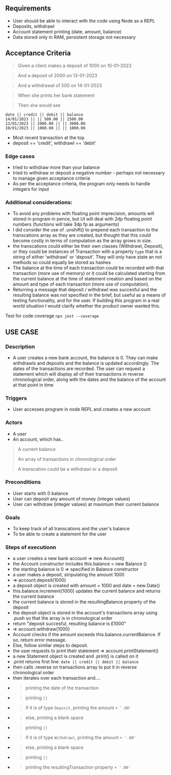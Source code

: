 ## Requirements 

- User should be able to interact with the code using Node as a REPL
- Deposits, withdrawl
- Account statement printing (date, amount, balance)
- Data stored only in RAM, persistent storage not necessary

## Acceptance Criteria

>Given a client makes a deposit of 1000 on 10-01-2023

> And a deposit of 2000 on 13-01-2023

>And a withdrawal of 500 on 14-01-2023

>When she prints her bank statement

>Then she would see

```
date || credit || debit || balance
14/01/2023 || || 500.00 || 2500.00
13/01/2023 || 2000.00 || || 3000.00
10/01/2023 || 1000.00 || || 1000.00
```

- Most recent transaction at the top
- deposit == 'credit', withdrawl == 'debit'

### Edge cases

- tried to withdraw more than your balance
- tried to withdraw or deposit a negative number - perhaps not necessary to manage given acceptance criteria
- As per the acceptance criteria, the program only needs to handle integers for input

### Additional considerations:

- To avoid any problems with floating point imprecision, amounts will stored in program in pence, but UI will deal with 2dp floating point numbers (functions will take 3dp fp as arguments)
- I did consider the use of .unshift() to prepend each transaction to the transcations array as they are created, but thought that this could become costly in terms of computation as the array grows in size. 
- the transcations could either be their own classes (Withdrawl, Deposit), or they could be instances of Transaction with a property `type` that is a string of either 'withdrawl' or 'deposit'. They will only have state an not methods so could equally be stored as hashes
- The balance at the time of each transaction could be recorded with that transaction (more use of memory) or it could be calculated starting from the current balance at the time of statement creation and based on the amount and type of each transaction (more use of computation).
- Returning a message that deposit / withdrawl was succesful and the resulting balance was not specified in the brief, but useful as a means of testing functionality, and for the user. If building this program in a real world situation I would clarify whether the product owner wanted this.

Test for code coverage `npx jest --coverage`

## USE CASE 

### Description

- A user creates a new bank account, the balance is 0. They can make withdrawls and deposits and the balance is updated accordingly. The dates of the transactions are recorded. The user can request a statement which will display all of their transactions in reverse chronological order, along with the dates and the balance of the account at that point in time

### Triggers

- User accesses program in node REPL and creates a new account
  
### Actors

- A user
- An account, which has..
> A current balance
> 
> An array of transactions in chronological order
>
> A transcation could be a withdrawl or a deposit
> 

### Preconditions

- User starts with 0 balance
- User can deposit any amount of money (integer values)
- User can withdraw (integer values) at maximum their current balance

### Goals

- To keep track of all transcations and the user's balance
- To be able to create a statement for the user

### Steps of executionn

- a user creates a new bank account => new Account()
- the Account constructor includes this.balance = new Balance ()
- the starting balance is 0 => specified in Balance constructor
- a user makes a deposit, stripulating the amount 1000
- => account.deposit(1000)  
- a deposit object is created with amount = 1000 and date = new Date()
- this.balance.increment(1000) updates the current balance and returns the current balance
- the current balance is stored in the resultingBalance property of the deposit
- the deposit object is stored in the account's transactions array using .push so that the array is in chronological order
- return "deposit succesful, resulting balance is £1000"
- => account.withdraw(1000)
- Account checks if the amount exceeds this.balance.currentBalance. If so, return error message.
- Else, follow similar steps to deposit.
- the user requests to print their statement => account.printStatement()
- a new Statement object is created and .print() is called on it
- .print returns first line:
`date || credit || debit || balance`
- then calls .reverse on transactions array to put it in reverse chronological order
- then iterates over each transaction and....
- > printing the date of the transaction
- > printing `||`
- > if it is of type `Deposit`, printing the amount `+ '.00'`
- > else, printing a blank space
- > printing `||`
- > if it is of type `Withdrawl`, printing the amount `+ '.00'`
- > else, printing a blank space
- > printing `||`
- > printing the resultingTransaction property `+ '.00'`

